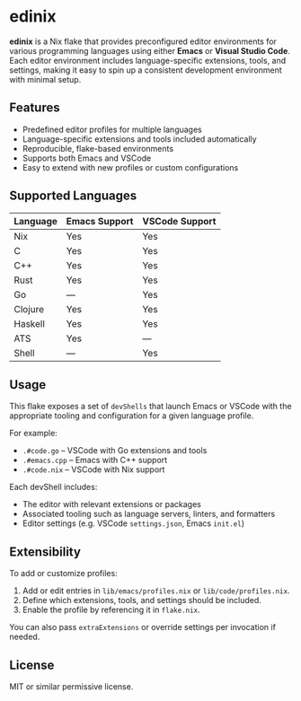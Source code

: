 # edinix

**edinix** is a Nix flake that provides preconfigured editor environments for various programming languages using either **Emacs** or **Visual Studio Code**. Each editor environment includes language-specific extensions, tools, and settings, making it easy to spin up a consistent development environment with minimal setup.

## Features

- Predefined editor profiles for multiple languages
- Language-specific extensions and tools included automatically
- Reproducible, flake-based environments
- Supports both Emacs and VSCode
- Easy to extend with new profiles or custom configurations

## Supported Languages

| Language  | Emacs Support | VSCode Support |
|-----------|----------------|----------------|
| Nix       | Yes            | Yes            |
| C         | Yes            | Yes            |
| C++       | Yes            | Yes            |
| Rust      | Yes            | Yes            |
| Go        | —              | Yes            |
| Clojure   | Yes            | Yes            |
| Haskell   | Yes            | Yes            |
| ATS       | Yes            | —              |
| Shell     | —              | Yes            |

## Usage

This flake exposes a set of `devShells` that launch Emacs or VSCode with the appropriate tooling and configuration for a given language profile.

For example:

- `.#code.go` – VSCode with Go extensions and tools
- `.#emacs.cpp` – Emacs with C++ support
- `.#code.nix` – VSCode with Nix support

Each devShell includes:

- The editor with relevant extensions or packages
- Associated tooling such as language servers, linters, and formatters
- Editor settings (e.g. VSCode `settings.json`, Emacs `init.el`)

## Extensibility

To add or customize profiles:

1. Add or edit entries in `lib/emacs/profiles.nix` or `lib/code/profiles.nix`.
2. Define which extensions, tools, and settings should be included.
3. Enable the profile by referencing it in `flake.nix`.

You can also pass `extraExtensions` or override settings per invocation if needed.

## License

MIT or similar permissive license.
